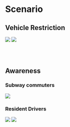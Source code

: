 # Scenario
## Vehicle Restriction

![](https://i.imgur.com/Jbwz2jw.png)
![](https://i.imgur.com/kc8QYmp.png)

<br><br>

## Awareness
### Subway commuters

![](https://i.imgur.com/afBVJas.png)

### Resident Drivers
![](https://i.imgur.com/yH4SE62.png)
![](https://i.imgur.com/aakBFcq.png)


<!--
## Health Distribution

In terms of health distribution, subway commuters experienced a sudden health decline between January 16th and 30th, and maintained until the end of the simulation. The great decline was due to the elevation of PM<sub>10</sub> that exceeded 100µg/m<sup>3</sup> about 2-3 days that did not happen in early January. The density of the curve varies can be seen by dates, but in fact varies by whether the agents are outdoors when PM<sub>10</sub> exceeds 100µg/m<sup>3</sup>. For example, the agents health on February 26th and March 12th is distributed across 0-110. 

![HC_Employees](https://i.imgur.com/j9FXvrb.png)

![HC_Drivers](https://i.imgur.com/aQdJcnE.png)
-->


<br><br>

